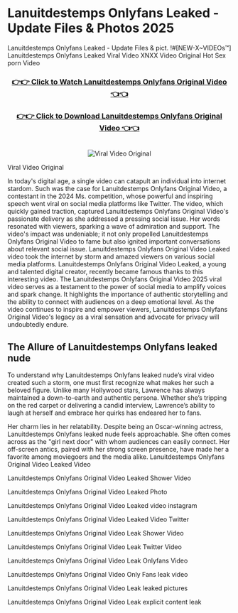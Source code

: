 # Lanuitdestemps Onlyfans Leaked - Update Files & Photos 2025

Lanuitdestemps Onlyfans Leaked - Update Files & pict. !#[NEW-X~VIDEOs™] Lanuitdestemps Onlyfans Leaked Viral Video XNXX Video Original Hot Sex porn Video
<br>
<div align="center">
<h3><a href="https://links2leaks.com?utm_source=lanuitdestemps&utm_medium=gitlong" rel="nofollow">👉👉 Click to Watch Lanuitdestemps Onlyfans Original Video 👈👈</a></h3>
<h3><a href="https://links2leaks.com?utm_source=lanuitdestemps&utm_medium=gitlong" rel="nofollow">👉👉 Click to Download Lanuitdestemps Onlyfans Original Video 👈👈</a></h3>
<br>
<a href="https://links2leaks.com?utm_source=lanuitdestemps&utm_medium=gitlong" rel="nofollow"><img src="https://i.ibb.co/Gkj2r4b/banner.png" alt="Viral Video Original" style="max-width: 100%; display: inline-block;" data-target="animated-image.originalImage"></a>
</div>

Viral Video Original

In today's digital age, a single video can catapult an individual into internet stardom. Such was the case for Lanuitdestemps Onlyfans Original Video, a contestant in the 2024 Ms. competition, whose powerful and inspiring speech went viral on social media platforms like Twitter.
The video, which quickly gained traction, captured Lanuitdestemps Onlyfans Original Video's passionate delivery as she addressed a pressing social issue. Her words resonated with viewers, sparking a wave of admiration and support. The video's impact was undeniable; it not only propelled Lanuitdestemps Onlyfans Original Video to fame but also ignited important conversations about relevant social issue.
Lanuitdestemps Onlyfans Original Video Leaked video took the internet by storm and amazed viewers on various social media platforms. Lanuitdestemps Onlyfans Original Video Leaked, a young and talented digital creator, recently became famous thanks to this interesting video.
The Lanuitdestemps Onlyfans Original Video 2025 viral video serves as a testament to the power of social media to amplify voices and spark change. It highlights the importance of authentic storytelling and the ability to connect with audiences on a deep emotional level. As the video continues to inspire and empower viewers, Lanuitdestemps Onlyfans Original Video's legacy as a viral sensation and advocate for privacy will undoubtedly endure.

<h2>The Allure of Lanuitdestemps Onlyfans leaked nude</h2>


To understand why Lanuitdestemps Onlyfans leaked nude’s viral video created such a storm, one must first recognize what makes her such a beloved figure. Unlike many Hollywood stars, Lawrence has always maintained a down-to-earth and authentic persona. Whether she’s tripping on the red carpet or delivering a candid interview, Lawrence’s ability to laugh at herself and embrace her quirks has endeared her to fans.

Her charm lies in her relatability. Despite being an Oscar-winning actress, Lanuitdestemps Onlyfans leaked nude feels approachable. She often comes across as the "girl next door" with whom audiences can easily connect. Her off-screen antics, paired with her strong screen presence, have made her a favorite among moviegoers and the media alike.
Lanuitdestemps Onlyfans Original Video Leaked Video

Lanuitdestemps Onlyfans Original Video Leaked Shower Video

Lanuitdestemps Onlyfans Original Video Leaked Photo

Lanuitdestemps Onlyfans Original Video Leaked video instagram

Lanuitdestemps Onlyfans Original Video Leaked Video Twitter

Lanuitdestemps Onlyfans Original Video Leak Shower Video

Lanuitdestemps Onlyfans Original Video Leak Twitter Video

Lanuitdestemps Onlyfans Original Video Leak Onlyfans Video

Lanuitdestemps Onlyfans Original Video Only Fans leak video

Lanuitdestemps Onlyfans Original Video Leak leaked pictures

Lanuitdestemps Onlyfans Original Video Leak explicit content leak